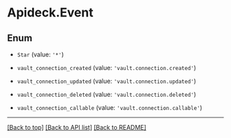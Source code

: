 # Apideck.Event

## Enum


* `Star` (value: `'*'`)

* `vault_connection_created` (value: `'vault.connection.created'`)

* `vault_connection_updated` (value: `'vault.connection.updated'`)

* `vault_connection_deleted` (value: `'vault.connection.deleted'`)

* `vault_connection_callable` (value: `'vault.connection.callable'`)


---

[[Back to top]](#) [[Back to API list]](../../../../README.md#documentation-for-api-endpoints) [[Back to README]](../../../../README.md)



